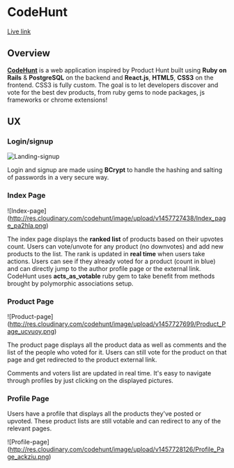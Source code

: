 # CodeHunt

[Live link][heroku]

[heroku]: evening-sea-48514.herokuapp.com

## Overview

**[CodeHunt][heroku]** is a web application inspired by Product Hunt built using **Ruby on Rails** & **PostgreSQL** on the backend and **React.js**, **HTML5**, **CSS3** on the frontend. CSS3 is fully custom.
The goal is to let developers discover and vote for the best dev products, from ruby gems to node packages, js frameworks or chrome extensions!

<!-- This is a Markdown checklist. Use it to keep track of your
progress. Put an x between the brackets for a checkmark: [x] -->


## UX

### Login/signup

![Landing-signup](http://res.cloudinary.com/codehunt/image/upload/v1457727054/Login_signup_hbvzqj.png)

Login and signup are made using **BCrypt** to handle the hashing and salting of passwords in a very secure way.


### Index Page

![Index-page] (http://res.cloudinary.com/codehunt/image/upload/v1457727438/Index_page_pa2hla.png)

The index page displays the **ranked list** of products based on their upvotes count. Users can vote/unvote for any product (no downvotes) and add new products to the list. The rank is updated in **real time** when users take actions.
Users can see if they already voted for a product (count in blue) and can directly jump to the author profile page or the external link.
CodeHunt uses **acts_as_votable** ruby gem to take benefit from methods brought by polymorphic associations setup.

### Product Page

![Product-page] (http://res.cloudinary.com/codehunt/image/upload/v1457727699/Product_Page_ucvuoy.png)

The product page displays all the product data as well as comments and the list of the people who voted for it. Users can still vote for the product on that page and get redirected to the product external link.

Comments and voters list are updated in real time. It's easy to navigate through profiles by just clicking on the displayed pictures.

### Profile Page

Users have a profile that displays all the products they've posted or upvoted. These product lists are still votable and can redirect to any of the relevant pages.

![Profile-page] (http://res.cloudinary.com/codehunt/image/upload/v1457728126/Profile_Page_ackziu.png)
